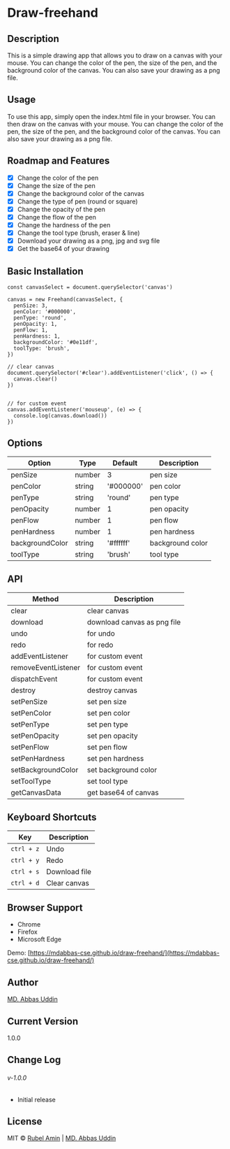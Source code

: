 # Draw-freehand

## Description
This is a simple drawing app that allows you to draw on a canvas with your mouse. You can change the color of the pen, the size of the pen, and the background color of the canvas. You can also save your drawing as a png file.



## Usage
To use this app, simply open the index.html file in your browser. You can then draw on the canvas with your mouse. You can change the color of the pen, the size of the pen, and the background color of the canvas. You can also save your drawing as a png file.

## Roadmap and Features
- [x] Change the color of the pen
- [x] Change the size of the pen
- [x] Change the background color of the canvas
- [x] Change the type of pen (round or square)
- [x] Change the opacity of the pen
- [x] Change the flow of the pen
- [x] Change the hardness of the pen
- [x] Change the tool type (brush, eraser & line)
- [x] Download your drawing as a png, jpg and svg file
- [x] Get the base64 of your drawing

## Basic Installation

```
const canvasSelect = document.querySelector('canvas')

canvas = new Freehand(canvasSelect, {
  penSize: 3,
  penColor: '#000000',
  penType: 'round',
  penOpacity: 1,
  penFlow: 1,
  penHardness: 1,
  backgroundColor: '#0e11df',
  toolType: 'brush',
})

// clear canvas
document.querySelector('#clear').addEventListener('click', () => {
  canvas.clear()
})


// for custom event
canvas.addEventListener('mouseup', (e) => {
  console.log(canvas.download())
})

```

## Options 

| Option | Type | Default | Description |
| --- | --- | --- | --- |
| penSize | number | 3 | pen size |
| penColor | string | '#000000' | pen color |
| penType | string | 'round' | pen type |
| penOpacity | number | 1 | pen opacity |
| penFlow | number | 1 | pen flow |
| penHardness | number | 1 | pen hardness |
| backgroundColor | string | '#ffffff' | background color |
| toolType | string | 'brush' | tool type |

## API

| Method | Description |
| --- | --- |
| clear | clear canvas |
| download | download canvas as png file |
| undo | for undo |
| redo | for redo |
| addEventListener | for custom event |
| removeEventListener | for custom event |
| dispatchEvent | for custom event |
| destroy | destroy canvas |
| setPenSize | set pen size |
| setPenColor | set pen color |
| setPenType | set pen type |
| setPenOpacity | set pen opacity |
| setPenFlow | set pen flow |
| setPenHardness | set pen hardness |
| setBackgroundColor | set background color |
| setToolType | set tool type |
| getCanvasData | get base64 of canvas |


## Keyboard Shortcuts

| Key | Description |
| --- | --- |
| `ctrl + z` | Undo |
| `ctrl + y` | Redo |
| `ctrl + s` | Download file |
| `ctrl + d` | Clear canvas |



## Browser Support
- Chrome
- Firefox
- Microsoft Edge
  
Demo: [https://mdabbas-cse.github.io/draw-freehand/](https://mdabbas-cse.github.io/draw-freehand/)

## Author
[MD. Abbas Uddin](https://github.com/mdabbas-cse)

## Current Version
 1.0.0

## Change Log
###### v-1.0.0
- Initial release

## License
MIT © [Rubel Amin](https://github.com/mdrubelamin2) | [MD. Abbas Uddin](https://github.com/mdabbas-cse)




